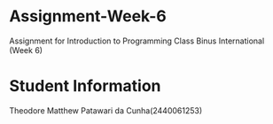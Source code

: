 # Assignment-Week-6
Assignment for Introduction to Programming Class Binus International (Week 6)

# Student Information
Theodore Matthew Patawari da Cunha(2440061253)
